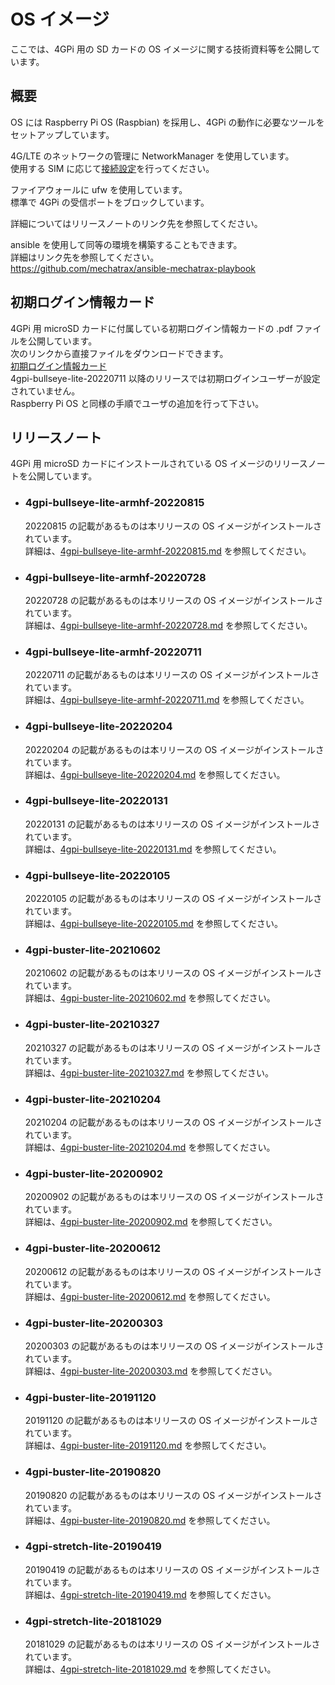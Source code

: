 # OS イメージ
ここでは、4GPi 用の SD カードの OS イメージに関する技術資料等を公開しています。

## 概要
OS には Raspberry Pi OS (Raspbian) を採用し、4GPi の動作に必要なツールをセットアップしています。

4G/LTE のネットワークの管理に NetworkManager を使用しています。  
使用する SIM に応じて[接続設定](../../../wiki/その他#接続設定)を行ってください。

ファイアウォールに ufw を使用しています。  
標準で 4GPi の受信ポートをブロックしています。

詳細についてはリリースノートのリンク先を参照してください。

ansible を使用して同等の環境を構築することもできます。  
詳細はリンク先を参照してください。  
https://github.com/mechatrax/ansible-mechatrax-playbook

## 初期ログイン情報カード
4GPi 用 microSD カードに付属している初期ログイン情報カードの .pdf ファイルを公開しています。  
次のリンクから直接ファイルをダウンロードできます。  
[初期ログイン情報カード](../../../raw/main/os/login.pdf)  
4gpi-bullseye-lite-20220711 以降のリリースでは初期ログインユーザーが設定されていません。  
Raspberry Pi OS と同様の手順でユーザの追加を行って下さい。

## リリースノート
4GPi 用 microSD カードにインストールされている OS イメージのリリースノートを公開しています。

* ### 4gpi-bullseye-lite-armhf-20220815
  20220815 の記載があるものは本リリースの OS イメージがインストールされています。  
  詳細は、[4gpi-bullseye-lite-armhf-20220815.md](./4gpi-bullseye-lite-armhf-20220815.md) を参照してください。

* ### 4gpi-bullseye-lite-armhf-20220728
  20220728 の記載があるものは本リリースの OS イメージがインストールされています。  
  詳細は、[4gpi-bullseye-lite-armhf-20220728.md](./4gpi-bullseye-lite-armhf-20220728.md) を参照してください。

* ### 4gpi-bullseye-lite-armhf-20220711
  20220711 の記載があるものは本リリースの OS イメージがインストールされています。  
  詳細は、[4gpi-bullseye-lite-armhf-20220711.md](./4gpi-bullseye-lite-armhf-20220711.md) を参照してください。

* ### 4gpi-bullseye-lite-20220204
  20220204 の記載があるものは本リリースの OS イメージがインストールされています。  
  詳細は、[4gpi-bullseye-lite-20220204.md](./4gpi-bullseye-lite-20220204.md) を参照してください。

* ### 4gpi-bullseye-lite-20220131
  20220131 の記載があるものは本リリースの OS イメージがインストールされています。  
  詳細は、[4gpi-bullseye-lite-20220131.md](./4gpi-bullseye-lite-20220131.md) を参照してください。

* ### 4gpi-bullseye-lite-20220105
  20220105 の記載があるものは本リリースの OS イメージがインストールされています。  
  詳細は、[4gpi-bullseye-lite-20220105.md](./4gpi-bullseye-lite-20220105.md) を参照してください。

* ### 4gpi-buster-lite-20210602
  20210602 の記載があるものは本リリースの OS イメージがインストールされています。  
  詳細は、[4gpi-buster-lite-20210602.md](./4gpi-buster-lite-20210602.md) を参照してください。

* ### 4gpi-buster-lite-20210327
  20210327 の記載があるものは本リリースの OS イメージがインストールされています。  
  詳細は、[4gpi-buster-lite-20210327.md](./4gpi-buster-lite-20210327.md) を参照してください。

* ### 4gpi-buster-lite-20210204
  20210204 の記載があるものは本リリースの OS イメージがインストールされています。  
  詳細は、[4gpi-buster-lite-20210204.md](./4gpi-buster-lite-20210204.md) を参照してください。

* ### 4gpi-buster-lite-20200902
  20200902 の記載があるものは本リリースの OS イメージがインストールされています。  
  詳細は、[4gpi-buster-lite-20200902.md](./4gpi-buster-lite-20200902.md) を参照してください。

* ### 4gpi-buster-lite-20200612
  20200612 の記載があるものは本リリースの OS イメージがインストールされています。  
  詳細は、[4gpi-buster-lite-20200612.md](./4gpi-buster-lite-20200612.md) を参照してください。

* ### 4gpi-buster-lite-20200303
  20200303 の記載があるものは本リリースの OS イメージがインストールされています。  
  詳細は、[4gpi-buster-lite-20200303.md](./4gpi-buster-lite-20200303.md) を参照してください。

* ### 4gpi-buster-lite-20191120
  20191120 の記載があるものは本リリースの OS イメージがインストールされています。  
  詳細は、[4gpi-buster-lite-20191120.md](./4gpi-buster-lite-20191120.md) を参照してください。

* ### 4gpi-buster-lite-20190820
  20190820 の記載があるものは本リリースの OS イメージがインストールされています。  
  詳細は、[4gpi-buster-lite-20190820.md](./4gpi-buster-lite-20190820.md) を参照してください。

* ### 4gpi-stretch-lite-20190419
  20190419 の記載があるものは本リリースの OS イメージがインストールされています。  
  詳細は、[4gpi-stretch-lite-20190419.md](./4gpi-stretch-lite-20190419.md) を参照してください。

* ### 4gpi-stretch-lite-20181029
  20181029 の記載があるものは本リリースの OS イメージがインストールされています。  
  詳細は、[4gpi-stretch-lite-20181029.md](./4gpi-stretch-lite-20181029.md) を参照してください。
